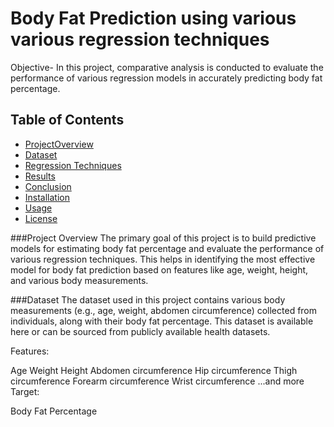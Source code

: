 # Body Fat Prediction using various various regression techniques

Objective- In this project, comparative analysis is conducted to evaluate the performance of various regression models in accurately predicting body fat percentage.

## Table of Contents
- [ProjectOverview](#ProjectOverview)
- [Dataset](#Dataset)
- [Regression Techniques](#RegressionTechniques)
- [Results](#Results)
- [Conclusion](#Conclusion)
- [Installation](#Installation) 
- [Usage](#Usage) 
- [License](#License) 


###Project Overview
The primary goal of this project is to build predictive models for estimating body fat percentage and evaluate the performance of various regression techniques. This helps in identifying the most effective model for body fat prediction based on features like age, weight, height, and various body measurements.

###Dataset
The dataset used in this project contains various body measurements (e.g., age, weight, abdomen circumference) collected from individuals, along with their body fat percentage. This dataset is available here or can be sourced from publicly available health datasets.

Features:

Age
Weight
Height
Abdomen circumference
Hip circumference
Thigh circumference
Forearm circumference
Wrist circumference
...and more
Target:

Body Fat Percentage

